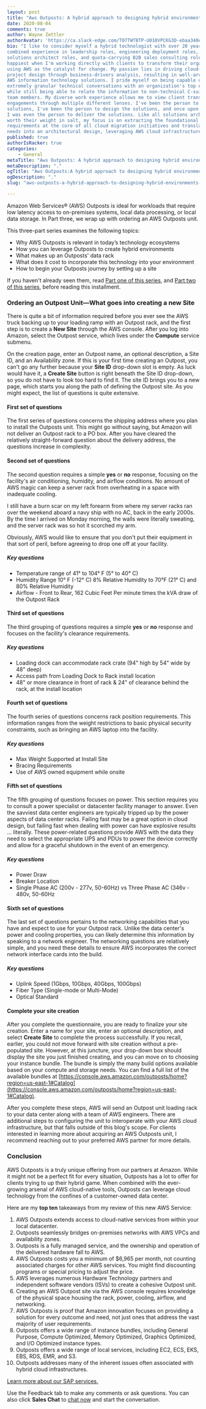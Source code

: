 ```yaml
---
layout: post
title: "Aws Outposts: A hybrid approach to designing hybrid environments&dash;Part Three"
date: 2020-08-04
comments: true
author: Wayne Zettler
authorAvatar: 'https://ca.slack-edge.com/T07TWTBTP-U010VPCKG3D-ebaa348e7951-512'
bio: "I like to consider myself a hybrid technologist with over 20 years of
combined experience in leadership roles, engineering deployment roles, pre-sales
solutions architect roles, and quota-carrying B2B sales consulting roles. I am
happiest when I'm working directly with clients to transform their organizations
using AWS as the catalyst for change. My passion lies in driving cloud-based
project design through business-drivers analysis, resulting in well-architected
AWS information technology solutions. I pride myself on being capable of having
extremely granular technical conversations with an organization's top engineers,
while still being able to relate the information to non-technical C-suite executive
team members. My diverse work experience allows me to view client transformation
engagements through multiple different lenses. I've been the person to sell the
solutions, I've been the person to design the solutions, and once upon a time,
I was even the person to deliver the solutions. Like all solutions architects
worth their weight in salt, my focus is on extracting the foundational business
requirements at the core of all cloud migration initiatives and translating those
needs into an architectural design, leveraging AWS cloud infrastructure."
published: true
authorIsRacker: true
categories:
    - General
metaTitle: "Aws Outposts: A hybrid approach to designing hybrid environments&dash;Part Three"
metaDescription: "."
ogTitle: "Aws Outposts:A hybrid approach to designing hybrid environments&dash;Part Three"
ogDescription: "."
slug: "aws-outposts-a-hybrid-approach-to-designing-hybrid-environments-part-three"

---
```


Amazon Web Services&reg; (AWS) Outposts is ideal for workloads that require low
latency access to on-premises systems, local data processing, or local data
storage. In Part three, we wrap up with ordering an AWS Outposts unit.

<!--more-->

This three-part series examines the following topics:

- Why AWS Outposts is relevant in today’s technology ecosystems
- How you can leverage Outposts to create hybrid environments
- What makes up an Outposts' data rack
- What does it cost to incorporate this technology into your environment
- How to begin your Outposts journey by setting up a site

If you haven't already seen them, read
[Part one of this series](https://docs.rackspace.com/blog/aws-outposts-a-hybrid-approach-to-designing-hybrid-environments-part-one/),
and
[Part two of this series](https://docs.rackspace.com/blog/aws-outposts-a-hybrid-approach-to-designing-hybrid-environments-part-two/),
before reading this installment.

### Ordering an Outpost Unit&mdash;What goes into creating a new Site

There is quite a bit of information required before you ever see the AWS truck
backing up to your loading ramp with an Outpost rack, and the first step is
to create a **New Site** through the AWS console. After you log into Amazon,
select the Outpost service, which lives under the **Compute** service submenu.

On the creation page, enter an Outpost name, an optional description, a Site ID,
and an Availability zone. If this is your first time creating an Outpost, you
can't go any further because your **Site ID** drop-down slot is empty. As luck
would have it, a **Create Site** button is right beneath the Site ID drop-down,
so you do not have to look too hard to find it. The site ID brings you to a new
page, which starts you along the path of defining the Outpost site. As you might
expect, the list of questions is quite extensive.

#### First set of questions

The first series of questions concerns the shipping address where you plan to
install the Outposts unit. This might go without saying, but Amazon will not
deliver an Outpost rack to a PO box. After you have cleared the relatively
straight-forward question about the delivery address, the questions increase in
complexity.

#### Second set of questions

The second question requires a simple **yes** or **no** response, focusing on
the facility's air conditioning, humidity, and airflow conditions. No amount of
AWS magic can keep a server rack from overheating in a space with inadequate
cooling.

I still have a burn scar on my left forearm from where my server racks ran over
the weekend aboard a navy ship with no AC, back in the early 2000s. By the time
I arrived on Monday morning, the walls were literally sweating, and the server
rack was so hot it scorched my arm.

Obviously, AWS would like to ensure that you don't put their equipment in that
sort of peril, before agreeing to drop one off at your facility.

##### Key questions

- Temperature range of 41° to 104° F (5° to 40° C)
- Humidity Range 10° F (-12° C) 8% Relative Humidity to 70°F (21° C) and 80%
  Relative Humidity
- Airflow - Front to Rear, 162 Cubic Feet Per minute times the kVA draw of the
  Outpost Rack

#### Third set of questions

The third grouping of questions requires a simple **yes** or **no** response and focuses on the facility's clearance requirements.

##### Key questions

- Loading dock can accommodate rack crate (94" high by 54" wide by 48" deep)
- Access path from Loading Dock to Rack install location
- 48" or more clearance in front of rack & 24" of clearance behind the rack, at
  the install location

#### Fourth set of questions

The fourth series of questions concerns rack position requirements. This
information ranges from the weight restrictions to basic physical security
constraints, such as bringing an AWS laptop into the facility.

##### Key questions

- Max Weight Supported at Install Site
- Bracing Requirements
- Use of AWS owned equipment while onsite

#### Fifth set of questions

The fifth grouping of questions focuses on power. This section requires you to
consult a power specialist or datacenter facility manager to answer. Even the
savviest data center engineers are typically tripped up by the power aspects of
data center racks. Failing fast may be a great option in cloud design, but
failing fast when dealing with power can have explosive results … literally.
These power-related questions provide AWS with the data they need to select the
appropriate UPS and PDUs to power the device correctly and allow for a graceful
shutdown in the event of an emergency.

##### Key questions

- Power Draw
- Breaker Location
- Single Phase AC (200v - 277v, 50-60Hz) vs Three Phase AC (346v - 480v, 50-60Hz

#### Sixth set of questions

The last set of questions pertains to the networking capabilities that you have
and expect to use for your Outpost rack. Unlike the data center's power and
cooling properties, you can likely determine this information by speaking to a
network engineer. The networking questions are relatively simple, and you need
these details to ensure AWS incorporates the correct network interface cards
into the build.

##### Key questions

- Uplink Speed (1Gbps, 10Gbps, 40Gbps, 100Gbps)
- Fiber Type (Single-mode or Multi-Mode)
- Optical Standard

#### Complete your site creation

After you complete the questionnaire, you are ready to finalize your site creation.
Enter a name for your site, enter an optional description, and select **Create Site**
to complete the process successfully. If you recall, earlier, you could not move
forward with site creation without a pre-populated site. However, at this
juncture, your drop-down box should display the site you just finished creating,
and you can move on to choosing your instance bundle. The bundle is simply the
many build options available based on your compute and storage needs. You can
find a full list of the available bundles at
[https://console.aws.amazon.com/outposts/home?region=us-east-1#Catalog](https://console.aws.amazon.com/outposts/home?region=us-east-1#Catalog).

After you complete these steps, AWS will send an Outpost unit loading rack to
your data center along with a team of AWS engineers. There are additional steps
to configuring the unit to interoperate with your AWS cloud infrastructure, but
that falls outside of this blog's scope. For clients interested in learning more
about acquiring an AWS Outposts unit, I recommend reaching out to your preferred
AWS partner for more details.

### Conclusion

AWS Outposts is a truly unique offering from our partners at Amazon. While it
might not be a perfect fit for every situation, Outposts has a lot to offer for
clients trying to up their hybrid game. When combined with the ever-growing
arsenal of AWS cloud-native tools, Outposts can leverage cloud technology from
the confines of a customer-owned data center.

Here are my **top ten** takeaways from my review of this new AWS Service:

1. AWS Outposts extends access to cloud-native services from within your local datacenter.
2. Outposts seamlessly bridges on-premises networks with AWS VPCs and availability zones.
3. Outposts is a fully managed service, and the ownership and operation of the delivered hardware fall to AWS.
4. AWS Outposts costs you a minimum of $6,965 per month, not counting associated charges for other AWS services. You might find discounting programs or special pricing to adjust the price.
5. AWS leverages numerous Hardware Technology partners and independent software vendors (ISVs) to create a cohesive Outpost unit.
6. Creating an AWS Outpost site via the AWS console requires knowledge of the physical space housing the rack, power, cooling, airflow, and networking.
7. AWS Outposts is proof that Amazon innovation focuses on providing a solution for every outcome and need, not just ones that address the vast majority of user requirements.
8. Outposts offers a wide range of instance bundles, including General Purpose, Compute Optimized, Memory Optimized, Graphics Optimized, and I/O Optimized instance types.
9. Outposts offers a wide range of local services,  including EC2, ECS, EKS, EBS, RDS, EMR, and S3.
10. Outposts addresses many of the inherent issues often associated with hybrid cloud infrastructures.

<a class="cta teal" id="cta" href="https://www.rackspace.com/sap">Learn more about our SAP services.</a>

Use the Feedback tab to make any comments or ask questions. You can also click
**Sales Chat** to [chat now](https://www.rackspace.com/) and start the conversation.
